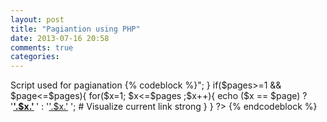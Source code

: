```yaml
---
layout: post
title: "Pagiantion using PHP"
date: 2013-07-16 20:58
comments: true
categories: 
---
```


Script used for pagianation 
{% codeblock %}<?php
include 'connect.php';  # Include your Database connection script
$per_page = 10;  # No. of rows to be displyed per page
$pages_query= mysql_query("SELECT COUNT(*) FROM Table_Name"); # Count the total number of rows In table
$pages=ceil(mysql_result($pages_query,0)/$per_page);
$page = (isset($_GET['page'])) ? (int)$_GET['page'] : 1;  #to set default page as 1
$start = ($page - 1) * $per_page;   # Resolving for next rows to be displayed per page
$query = mysql_query("SELECT Column_Names from Table_name LIMIT $start, $per_page");  # limit the number of rows to be displyed per-page
while ($row = mysql_fetch_assoc($query)) {
 echo "$row['column_name'];    # echo values
		echo "<br>";
	}
if($pages>=1 && $page<=$pages){   
for($x=1; $x<=$pages ;$x++){
echo ($x == $page) ? '<strong><a href="?page='.$x.'">'.$x.'</a> </strong>' : '<a href="?page='.$x.'">'.$x.'</a> ';  # Visualize current link strong
   }
}
?>
{% endcodeblock %}
